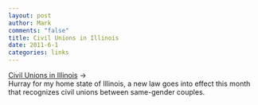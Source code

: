 ```yaml
--- 
layout: post
author: Mark
comments: "false"
title: Civil Unions in Illinois
date: 2011-6-1
categories: links
---
```

<a title="Civil Unions in Illinois" href="http://www.suntimes.com/5703018-417/civil-union-law-for-same-sex-couples-takes-effect-in-illinois.html">Civil Unions in Illinois</a> →
<br />
Hurray for my home state of Illinois, a new law goes into effect this month that recognizes civil unions between same-gender couples.
